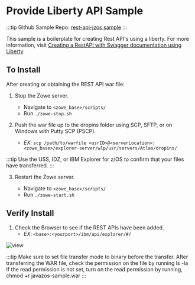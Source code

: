 # Provide Liberty API Sample

:::tip Github Sample Repo:
[rest-api-jzos sample](https://github.com/zowe/rest-api-jzos-sample)
:::

This sample is a boilerplate for creating Rest API's using a liberty. For more information, visit [Creating a RestAPI with Swagger documentation using Liberty](./libertyAPI).

## To Install

After creating or obtaining the REST API war file:

1.  Stop the Zowe server.

    - Navigate to `<zowe_base>/scripts/`
    - Run `./zowe-stop.sh`

2.  Push the war file up to the dropins folder using SCP, SFTP, or on Windows with Putty SCP (PSCP).
    - _EX_:
      `scp /path/to/warfile <usrID>@<serverLocation>:<zowe_base>/explorer-server/wlp/usr/servers/Atlas/dropins/`

:::tip
Use the USS, IDZ, or IBM Explorer for z/OS to confirm that your files have transferred.
:::

3.  Restart the Zowe server.

    - Navigate to `<zowe_base>/scripts/`
    - Run `./zowe-start.sh`

## Verify Install

1.  Check the Browser to see if the REST APIs have been added.
    - _EX_: `<base>:<yourport>/ibm/api/explorer/#/`

<img src="pathname:///v2.6.x/images/common/SampleMicroservesLook.png" alt="view" align="center"/>

:::tip
Make sure to set file transfer mode to binary before the transfer.
After transferring the WAR file, check the permission on the file by running
ls -la
If the read permission is not set, turn on the read permission by running,
chmod +r javazos-sample.war
:::
